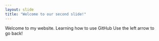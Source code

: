 ```yaml
---
layout: slide
title: "Welcome to our second slide!"
---
```

Welcome to my website. Learning how to use GitHub
Use the left arrow to go back!
